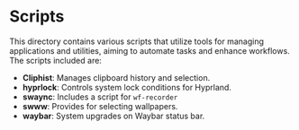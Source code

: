 # Scripts

This directory contains various scripts that utilize tools for managing applications and utilities, aiming to automate tasks and enhance workflows. The scripts included are:

- **Cliphist**: Manages clipboard history and selection.
- **hyprlock**: Controls system lock conditions for Hyprland.
- **swaync**: Includes a script for `wf-recorder`
- **swww**: Provides for selecting wallpapers.
- **waybar**: System upgrades on Waybar status bar.
